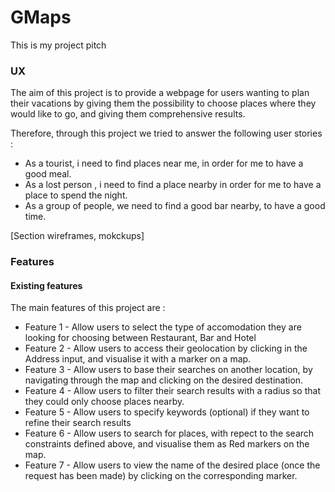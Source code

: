 # GMaps
This is my project pitch

### UX

The aim of this project is to provide a webpage for users wanting to plan their vacations by giving them the possibility to choose places where they would like to go, and giving them comprehensive results.  

Therefore, through this project we tried to answer the following user stories :

* As a tourist, i need to find places near me, in order for me to have a good meal.
* As a lost person , i need to find a place nearby in order for  me to have a place to spend the night.
* As a group of people, we need to find a good bar nearby, to have a good time.

 [Section wireframes, mokckups]
 
 ### Features

 #### Existing features
 
The main features of this project are : 

* Feature 1 - Allow users to select the type of accomodation they are looking for choosing between Restaurant, Bar and Hotel
* Feature 2 - Allow users to access their geolocation by clicking in the Address input, and visualise it with a marker on a map.
* Feature 3 - Allow users to base their searches on another location, by navigating through the map and clicking on the desired destination.
* Feature 4 - Allow users to filter their search results with a radius so that they could only choose places nearby.
* Feature 5 - Allow users to specify keywords (optional) if they want to refine their search results
* Feature 6 - Allow users to search for places, with repect to the search constraints defined above, and visualise them as Red markers on the map.
* Feature 7 - Allow users to view the name of the desired place (once the request has been made) by clicking on the corresponding marker.

